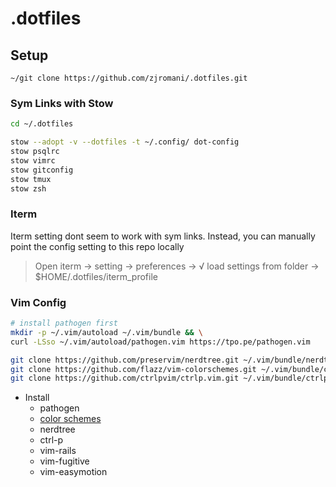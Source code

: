 # .dotfiles

## Setup

`~/git clone https://github.com/zjromani/.dotfiles.git`

### Sym Links with Stow

```bash
cd ~/.dotfiles 

stow --adopt -v --dotfiles -t ~/.config/ dot-config
stow psqlrc
stow vimrc
stow gitconfig
stow tmux
stow zsh
```


### Iterm

Iterm setting dont seem to work with sym links. Instead, you can manually point the config setting to this repo locally


> Open iterm -> setting -> preferences -> √ load settings from folder -> $HOME/.dotfiles/iterm_profile


### Vim Config

```bash
# install pathogen first
mkdir -p ~/.vim/autoload ~/.vim/bundle && \
curl -LSso ~/.vim/autoload/pathogen.vim https://tpo.pe/pathogen.vim

git clone https://github.com/preservim/nerdtree.git ~/.vim/bundle/nerdtree
git clone https://github.com/flazz/vim-colorschemes.git ~/.vim/bundle/colorschemes
git clone https://github.com/ctrlpvim/ctrlp.vim.git ~/.vim/bundle/ctrlp.vim
```

- Install
  - pathogen
  - [color schemes](https://github.com/flazz/vim-colorschemes)
  - nerdtree
  - ctrl-p
  - vim-rails
  - vim-fugitive
  - vim-easymotion
